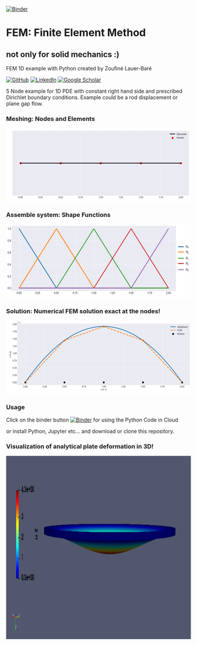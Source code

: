[![Binder](https://mybinder.org/badge_logo.svg)](https://mybinder.org/v2/gh/zolabar/FEM/HEAD)

# FEM: Finite Element Method 
## not only for solid mechanics :)

FEM 1D example with Python created by Zoufiné Lauer-Baré

[![GitHub](https://img.shields.io/badge/github-%23121011.svg?style=for-the-badge&logo=github&logoColor=white)](https://github.com/zolabar)
[![LinkedIn](https://img.shields.io/badge/linkedin-%230077B5.svg?style=for-the-badge&logo=linkedin&logoColor=white)](https://www.linkedin.com/in/zoufine-lauer-bare-14677a77)
[![Google Scholar](https://img.shields.io/badge/google%20scholar-4285F4?style=for-the-badge&logo=google%20assistant&logoColor=white)](https://scholar.google.com/citations?user=Gsm7ZzUAAAAJ&hl=en&oi=sra)

5 Node example for 1D PDE with constant right hand side and prescribed Dirichlet boundary conditions. Example could be a rod displacement or plane gap flow.

### Meshing: Nodes and Elements

<img src=FIGURES/diskretisierung.PNG height='200'>

### Assemble system: Shape Functions

<img src=FIGURES/formfunktionen.PNG height='200'>

### Solution: Numerical FEM solution exact at the nodes!

<img src=FIGURES/verschiebung.PNG height='200'>

### Usage

Click on the binder button [![Binder](https://mybinder.org/badge_logo.svg)](https://mybinder.org/v2/gh/zolabar/FEM/HEAD) for using the Python Code in Cloud

or install Python, Jupyter etc... and download or clone this repository.

### Visualization of analytical plate deformation in 3D!

<img src=FIGURES/plate_analytical_uz_scaled.PNG height='500'>
